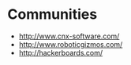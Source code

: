 # Communities

- http://www.cnx-software.com/
- http://www.roboticgizmos.com/
- http://hackerboards.com/